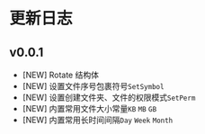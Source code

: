 # 更新日志

## v0.0.1

- [NEW] Rotate 结构体
- [NEW] 设置文件序号包裹符号`SetSymbol`
- [NEW] 设置创建文件夹、文件的权限模式`SetPerm`
- [NEW] 内置常用文件大小常量`KB` `MB` `GB`
- [NEW] 内置常用长时间间隔`Day` `Week` `Month`